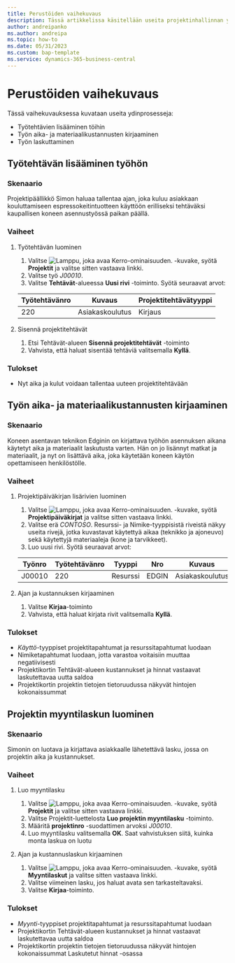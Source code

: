 ```yaml
---
title: Perustöiden vaihekuvaus
description: Tässä artikkelissa käsitellään useita projektinhallinnan ydinprosesseja.
author: andreipanko
ms.author: andreipa
ms.topic: how-to
ms.date: 05/31/2023
ms.custom: bap-template
ms.service: dynamics-365-business-central
---
```

# Perustöiden vaihekuvaus

Tässä vaihekuvauksessa kuvataan useita ydinprosesseja:

- Työtehtävien lisääminen töihin
- Työn aika- ja materiaalikustannusten kirjaaminen
- Työn laskuttaminen

## Työtehtävän lisääminen työhön

### Skenaario  

Projektipäällikkö Simon haluaa tallentaa ajan, joka kuluu asiakkaan kouluttamiseen espressokeitintuotteen käyttöön erilliseksi tehtäväksi kaupallisen koneen asennustyössä paikan päällä.

### Vaiheet

1. Työtehtävän luominen  

    1. Valitse ![Lamppu, joka avaa Kerro-ominaisuuden.](../../media/ui-search/search_small.png "Kerro, mitä haluat tehdä") -kuvake, syötä **Projektit** ja valitse sitten vastaava linkki.  
    2. Valitse työ *J00010*.
    3. Valitse **Tehtävät**-alueessa **Uusi rivi** -toiminto.  Syötä seuraavat arvot:
 
    |Työtehtävänro|Kuvaus|Projektitehtävätyyppi|
    |------------|-----------|-------------|  
    |220|Asiakaskoulutus|Kirjaus|

2. Sisennä projektitehtävät
   1. Etsi Tehtävät-alueen **Sisennä projektitehtävät** -toiminto
   2. Vahvista, että haluat sisentää tehtäviä valitsemalla **Kyllä**.

### Tulokset

 - Nyt aika ja kulut voidaan tallentaa uuteen projektitehtävään

## Työn aika- ja materiaalikustannusten kirjaaminen

### Skenaario  

Koneen asentavan teknikon Edginin on kirjattava työhön asennuksen aikana käytetyt aika ja materiaalit laskutusta varten.  Hän on jo lisännyt matkat ja materiaalit, ja nyt on lisättävä aika, joka käytetään koneen käytön opettamiseen henkilöstölle.

### Vaiheet

1. Projektipäiväkirjan lisärivien luominen

    1. Valitse ![Lamppu, joka avaa Kerro-ominaisuuden.](../../media/ui-search/search_small.png "Kerro, mitä haluat tehdä") -kuvake, syötä **Projektipäiväkirjat** ja valitse sitten vastaava linkki.  
    2. Valitse erä *CONTOSO*.  Resurssi- ja Nimike-tyyppisistä riveistä näkyy useita rivejä, jotka kuvastavat käytettyä aikaa (teknikko ja ajoneuvo) sekä käytettyjä materiaaleja (kone ja tarvikkeet).
    3. Luo uusi rivi. Syötä seuraavat arvot:
 
    |Työnro|Työtehtävänro|Tyyppi|Nro|Kuvaus|Määrä|
    |-------|------------|----|---|-----------|--------|  
    |J00010|220|Resurssi|EDGIN|Asiakaskoulutus|1|

2. Ajan ja kustannuksen kirjaaminen
   1. Valitse **Kirjaa**-toiminto
   2. Vahvista, että haluat kirjata rivit valitsemalla **Kyllä**.

### Tulokset

 - *Käyttö*-tyyppiset projektitapahtumat ja resurssitapahtumat luodaan
 - Nimiketapahtumat luodaan, jotta varastoa voitaisiin muuttaa negatiivisesti
 - Projektikortin Tehtävät-alueen kustannukset ja hinnat vastaavat laskutettavaa uutta saldoa
 - Projektikortin projektin tietojen tietoruudussa näkyvät hintojen kokonaissummat

## Projektin myyntilaskun luominen

### Skenaario  
Simonin on luotava ja kirjattava asiakkaalle lähetettävä lasku, jossa on projektin aika ja kustannukset.

### Vaiheet
1. Luo myyntilasku

    1. Valitse ![Lamppu, joka avaa Kerro-ominaisuuden.](../../media/ui-search/search_small.png "Kerro, mitä haluat tehdä") -kuvake, syötä **Projektit** ja valitse sitten vastaava linkki.  
    2. Valitse Projektit-luettelosta **Luo projektin myyntilasku** -toiminto.
    3. Määritä **projektinro** -suodattimen arvoksi *J00010*.
    4. Luo myyntilasku valitsemalla **OK**.  Saat vahvistuksen siitä, kuinka monta laskua on luotu

2. Ajan ja kustannuslaskun kirjaaminen
   1. Valitse ![Lamppu, joka avaa Kerro-ominaisuuden.](../../media/ui-search/search_small.png "Kerro, mitä haluat tehdä") -kuvake, syötä **Myyntilaskut** ja valitse sitten vastaava linkki.  
   2. Valitse viimeinen lasku, jos haluat avata sen tarkasteltavaksi.
   3. Valitse **Kirjaa**-toiminto.

### Tulokset

 - *Myynti*-tyyppiset projektitapahtumat ja resurssitapahtumat luodaan
 - Projektikortin Tehtävät-alueen kustannukset ja hinnat vastaavat laskutettavaa uutta saldoa
 - Projektikortin projektin tietojen tietoruudussa näkyvät hintojen kokonaissummat Laskutetut hinnat -osassa
